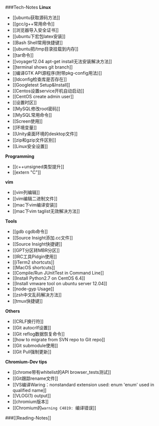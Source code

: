 ###Tech-Notes
**Linux**
 * [[ubuntu获取源码方法]]
 * [[gcc/g++常用命令]]
 * [[浏览器导入安全证书]]
 * [[ubuntu下宏包latex安装]]
 * [[Bash Shell常用快捷键]]
 * [[ubuntu把/tmp目录挂载到内存]]
 * [[tar命令]]
 * [[voyager12.04 apt-get install无法安装解决方法]]
 * [[terminal shows git branch]]
 * [[编译GTK API源程序(附带pkg-config用法)]]
 * [[ldconfig检查库是否存在]]
 * [[Googletest Setup&Install]]
 * [[Centos设置service开机自动启动]]
 * [[CentOS create admin user]]
 * [[设置时区]]
 * [[MySQL修改root密码]]
 * [[MySQL常用命令]]
 * [[Screen使用]]
 * [[环境变量]]
 * [[Unity桌面环境的desktop文件]]
 * [[zip和gzip文件区别]]
 * [[Linux安全设置]]

**Programming**
 * [[c++unsigned类型提升]]
 * [[extern "C"]]

**vim**
 * [[vim列编辑]]
 * [[vim编辑二进制文件]]
 * [[mac下vim编译安装]]
 * [[mac下vim taglist无效解决方法]]
  
**Tools**
 * [[gdb cgdb命令]]
 * [[Source Insight添加.cc文件]]
 * [[Source Insight快捷键]]
 * [[GPT分区转MBR分区]]
 * [[IRC工具Pidgin使用]]
 * [[iTerm2 shortcuts]]
 * [[MacOS shortcuts]]
 * [[Compile/Run JUnitTest in Command Line]]
 * [[Install Python2.7 on CentOS 6.4]]
 * [[Install vmware tool on ubuntu server 12.04]]
 * [[node-gyp Usage]]
 * [[zsh中文乱码解决方法]]
 * [[tmux快捷键]]

**Others**
 * [[CRLF换行符]]
 * [[Git autocrlf设置]]
 * [[Git reflog数据恢复命令]]
 * [[how to migrate from SVN repo to Git repo]]
 * [[Git submodule使用]]
 * [[Git Pull强制更新]]

**Chromium-Dev tips**
* [[chrome带有whitelist的API browser_tests测试]]
* [[Git跟踪rename文件]]
* [[VS编译Waring：nonstandard extension used: enum 'enum' used in qualified name]]
* [[VLOG(1) output]]
* [[chromium版本]]
* [[Chromium的`warning C4819: `编译错误]]

###[[Reading-Notes]]